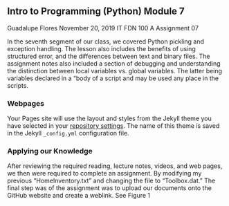 ## Intro to Programming (Python) Module 7

Guadalupe Flores
November 20, 2019
IT FDN 100 A
Assignment 07

In the seventh segment of our class, we covered Python pickling and exception handling.  The lesson also includes the benefits of using structured error, and the differences between text and binary files.  The assignment notes also included a section of debugging and understanding the distinction between local variables vs. global variables. The latter being variables declared in a “body of a script and may be used any place in the scripts.

### Webpages

Your Pages site will use the layout and styles from the Jekyll theme you have selected in your [repository settings](https://github.com/Lupester/IntroToProg-Python-Mod07/settings). The name of this theme is saved in the Jekyll `_config.yml` configuration file.

### Applying our Knowledge
After reviewing the required reading, lecture notes, videos, and web pages, we then were required to complete an assignment. By modifying my previous “HomeInventory.txt” and changing the file to “Toolbox.dat.” The final step was of the assignment was to upload our documents onto the GitHub website and create a weblink. See Figure 1

